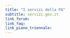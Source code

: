 ```yaml
---
title: "I servizi della PA"
subtitle: servizi.gov.it
link_forum:
link_faq:
link_piano_triennale:
---
```

